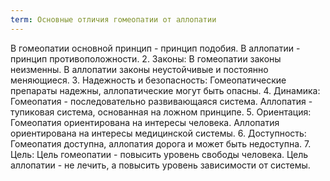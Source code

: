 ```yaml
---
term: Основные отличия гомеопатии от аллопатии
---
```


В гомеопатии основной принцип - принцип подобия. В аллопатии - принцип противоположности.
2. Законы:
В гомеопатии законы неизменны. В аллопатии законы неустойчивые и постоянно меняющиеся.
3. Надежность и безопасность:
Гомеопатические препараты надежны, аллопатические могут быть опасны.
4. Динамика:
Гомеопатия - последовательно развивающаяся система. Аллопатия - тупиковая система, основанная на ложном принципе.
5. Ориентация:
Гомеопатия ориентирована на интересы человека. Аллопатия ориентирована на интересы медицинской системы.
6. Доступность:
Гомеопатия доступна, аллопатия дорога и может быть недоступна.
7. Цель:
Цель гомеопатии - повысить уровень свободы человека. Цель аллопатии - не лечить, а повысить уровень зависимости от системы.
